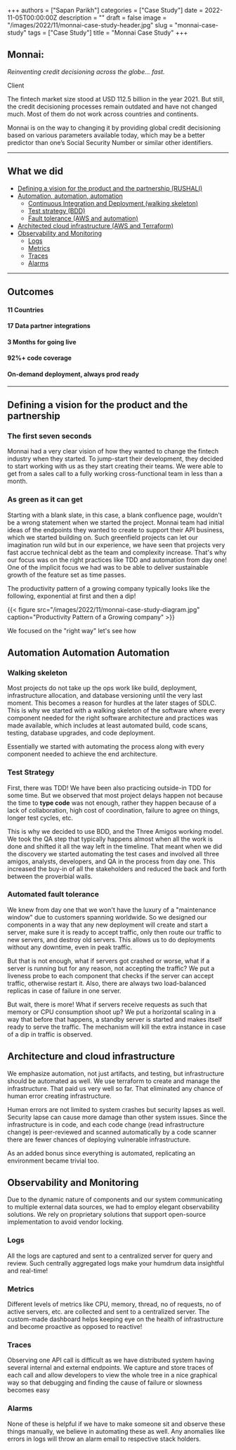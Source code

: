 +++
authors = ["Sapan Parikh"]
categories = ["Case Study"]
date = 2022-11-05T00:00:00Z
description = ""
draft = false
image = "/images/2022/11/monnai-case-study-header.jpg"
slug = "monnai-case-study"
tags = ["Case Study"]
title = "Monnai Case Study"
+++

## Monnai:

_Reinventing credit decisioning across the globe... fast._

Client

The fintech market size stood at USD 112.5 billion in the year 2021. But still, the credit decisioning processes remain outdated and have not changed much. Most of them do not work across countries and continents.

Monnai is on the way to changing it by providing global credit decisioning based on various parameters available today, which may be a better predictor than one’s Social Security Number or similar other identifiers.

---

## What we did

-   [Defining a vision for the product and the partnership (RUSHALI)](#defining-a-vision-for-the-product-and-the-partnership)
-   [Automation, automation, automation](#automation-automation-automation)
    -   [Continuous Integration and Deployment (walking skeleton)](#walking-skeleton)
    -   [Test strategy (BDD)](#test-strategy)
    -   [Fault tolerance (AWS and automation)](#automated-fault-tolerance)
-   [Architected cloud infrastructure (AWS and Terraform)](#architecture-and-cloud-infrastructure)
-   [Observability and Monitoring](#observability-and-monitoring)
    -   [Logs](#logs)
    -   [Metrics](#metrics)
    -   [Traces](#traces)
    -   [Alarms](#alarms)

---

## Outcomes

#### **11 Countries**

#### **17 Data partner integrations**

#### **3 Months for going live**

#### **92%+ code coverage**

#### **On-demand deployment, always prod ready**

---

## Defining a vision for the product and the partnership

### The first seven seconds

Monnai had a very clear vision of how they wanted to change the fintech industry when they started. To jump-start their development, they decided to start working with us as they start creating their teams. We were able to get from a sales call to a fully working cross-functional team in less than a month.

### As green as it can get

Starting with a blank slate, in this case, a blank confluence page, wouldn't be a wrong statement when we started the project. Monnai team had initial ideas of the endpoints they wanted to create to support their API business, which we started building on.
Such greenfield projects can let our imagination run wild but in our experience, we have seen that projects very fast accrue technical debt as the team and complexity increase. That's why our focus was on the right practices like TDD and automation from day one!
One of the implicit focus we had was to be able to deliver sustainable growth of the feature set as time passes.

The productivity pattern of a growing company typically looks like the following, exponential at first and then a dip!

{{< figure src="/images/2022/11/monnai-case-study-diagram.jpg" caption="Productivity Pattern of a Growing company" >}}

We focused on the "right way" let's see how

## Automation Automation Automation

### Walking skeleton

Most projects do not take up the ops work like build, deployment, infrastructure allocation, and database versioning until the very last moment.
This becomes a reason for hurdles at the later stages of SDLC.
This is why we started with a walking skeleton of the software where every component needed for the right software architecture and practices was made available, which includes at least automated build, code scans, testing, database upgrades, and code deployment.

Essentially we started with automating the process along with every component needed to achieve the end architecture.

### Test Strategy

First, there was TDD! We have been also practicing outside-in TDD for some time. But we observed that most project delays happen not because the time to **type code** was not enough, rather they happen because of a lack of collaboration, high cost of coordination, failure to agree on things, longer test cycles, etc.

This is why we decided to use BDD, and the Three Amigos working model. We took the QA step that typically happens almost when all the work is done and shifted it all the way left in the timeline. That meant when we did the discovery we started automating the test cases and involved all three amigos, analysts, developers, and QA in the process from day one. This increased the buy-in of all the stakeholders and reduced the back and forth between the proverbial walls.

### Automated fault tolerance

We knew from day one that we won't have the luxury of a "maintenance window" due to customers spanning worldwide. So we designed our components in a way that any new deployment will create and start a server, make sure it is ready to accept traffic, only then route our traffic to new servers, and destroy old servers. This allows us to do deployments without any downtime, even in peak traffic.

But that is not enough, what if servers got crashed or worse, what if a server is running but for any reason, not accepting the traffic? We put a liveness probe to each component that checks if the server can accept traffic, otherwise restart it. Also, there are always two load-balanced replicas in case of failure in one server.

But wait, there is more! What if servers receive requests as such that memory or CPU consumption shoot up? We put a horizontal scaling in a way that before that happens, a standby server is started and makes itself ready to serve the traffic. The mechanism will kill the extra instance in case of a dip in traffic is observed.

## Architecture and cloud infrastructure

We emphasize automation, not just artifacts, and testing, but infrastructure should be automated as well. We use terraform to create and manage the infrastructure. That paid us very well so far. That eliminated any chance of human error creating infrastructure.

Human errors are not limited to system crashes but security lapses as well. Security lapse can cause more damage than other system issues. Since the infrastructure is in code, and each code change (read infrastructure change) is peer-reviewed and scanned automatically by a code scanner there are fewer chances of deploying vulnerable infrastructure.

As an added bonus since everything is automated, replicating an environment became trivial too.

## Observability and Monitoring

Due to the dynamic nature of components and our system communicating to multiple external data sources, we had to employ elegant observability solutions. We rely on proprietary solutions that support open-source implementation to avoid vendor locking.

### Logs

All the logs are captured and sent to a centralized server for query and review.
Such centrally aggregated logs make your humdrum data insightful and real-time!

### Metrics

Different levels of metrics like CPU, memory, thread, no of requests, no of active servers, etc. are collected and sent to a centralized server. The custom-made dashboard helps keeping eye on the health of infrastructure and become proactive as opposed to reactive!

### Traces

Observing one API call is difficult as we have distributed system having several internal and external endpoints. We capture and store traces of each call and allow developers to view the whole tree in a nice graphical way so that debugging and finding the cause of failure or slowness becomes easy

### Alarms

None of these is helpful if we have to make someone sit and observe these things manually, we believe in automating these as well. Any anomalies like errors in logs will throw an alarm email to respective stack holders.
